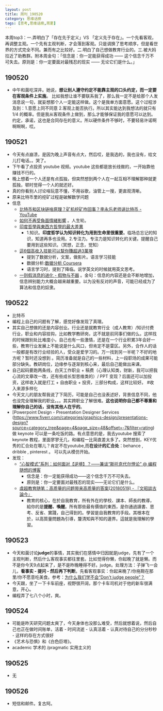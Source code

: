 ```yaml
---
layout: post
title: 周刊_190520
category: 思维话痨
tags: [思考,思维话痨,周更]
---
```


本周top3：一.弄明白了「存在先于定义」VS 「定义先于存在」。一个先看客观，再调整主观。一个先有主观判断，才会落到客观。只是调换了思考顺序，但是看世界的方式完全不同。兼而有之比较好。二.明白了自己想做教育行业的。三.被大妈拉近了助教群。附本周金句：「信念是：你一定能获得成功 —— 这个信念千万不可失去。原则是：你一定要面对最残忍的现实 —— 无论它们是什么。」

## 190520
- 中午和菌吃深井。她说，**想让别人遵守约定不能靠主观的口头约定，而一定要在客观条件上实施**。 比如我想让谁不要联系我了，那么我一定不是给那个人发消息说一句，就妄想那个人一定能这样做。这个是我单方面意愿。这个过程涉及到：1.意愿上同不同意 2.客观上能否执行。所以其实能达到我想法的就只有 1/4 的概率。但是我从客观条件上做到，那么才能够保证我的意愿可以达到。约定，承诺，这也是合同存在的意义。所以硬件条件不够时，不要轻易许诺啊啊啊啊，哎。

## 190521
- 今天有点崩溃，是因为晚上声音有点大，然后哎，是我选的，我也没有，给文儿打电话。。哭了。
- 下午看了点投资 youtube 视频。youtube 这些都是放长线做的，一开始靠他赚钱不行的。
- 晚上想着一个人还是有点孤独，但突然想到两个人在一起互相不理解那种就更孤独，顿时觉得一个人的就还好。
- 真的你看别人讨论啥玩意不懂，不用谷歌，油管上一搜，更直观清晰。
- 原来比特币里的挖矿过程是破解数学问题
- 信息
    - [比特币和区块链啥原理？矿机挖矿咋回事？李永乐老师讲比特币 - YouTube](https://www.youtube.com/watch?v=g_fSistU3MQ)
    - [如何不再受負面情緒影響](https://www.youtube.com/watch?v=08pnvIgPYVg) 。人生轮。
    - [印度哲學與東西方哲學的最大差異](https://www.youtube.com/watch?v=4WqHFHdHH4E) 
        - 1.知识。**印度哲学认为知识转化为用到生命里很重要**。临场总忘记的知识，知道再多也没用。2.专注力。专注力是知识转化的关键。提醒自己要用到这些知识。（冥想，正念，觉知）
    - [這6個高收入技能可以幫你賺超過3萬塊](https://www.youtube.com/watch?v=o7jusW02oB0)
        - 提到了数据分析，文案，做影片。语言学习技能
        - 数据分析:[数据分析 Coursera](https://www.coursera.org/browse/data-science/data-analysis)
        - 语言学习时，提到了降临。说学英文的时候就用英文思考。
    - [一则假消息的进化 - 假物与不器](https://www.one2end.com/2018/05/02/moment_message_trip/?fbclid=IwAR1zNXJWo6cJTkkPsOq14cvmHB5UQ2Zmtc3NlQ7QWt3NyTIelW-XxeYbXuA) 。金句：信息的内容还是会不断地增加，信息辨别能力大概会越来越重要。以为没有反对的声音，可能已经成为了算法和信息的奴隶。
      
## 190522 
- 比特币
- 编程上自己的问题有了解，感觉好像发现了真理。
- 其实自己想做的还是内容创业。行业还是就教育行业（成人教育）/知识付费行业，职业和内容挂钩，比如教学教研岗，这不就是前同事们做的么。这样找的时候跟别处比难度小，自己也有一些激情，还是在一个行业积累3年会好一些，教育行业发展上不能说是什么风口，但肯定不是雷区。另外，合作人的话一般都是有改行业经验的人，受众是爱学习的。万一找到另一半呢？不好的地方呢？暂时还没想到 。简历准备就是自己的一些材料，上一段职场的成果可能部分缺失。教研岗位，边缘参与逐渐到核心来，最后自己能做出来课。
- 自己起码要跑两条线，白天工作职业 + 稿费（心理认知类，财新，我可以把我心流的文章改一改，还有些成长型思维类的）/ PPT 变现？后面还可以加投资，这样收入就是打工 + 自由职业 + 投资，三部分构成，这样比较好。 #收入来源多样化 
- 今天文儿的朋友帮我说了下简历，可能是自己也没表述好，背景信息不同，他也没完全理解我的职业。。。其实跨职业了解很难。**这也说明你自己都不尊重和理解你自己的话，没有其他人在乎的**。
- [Powerpoint Design - Presentation Designer Services (https://www.fiverr.com/categories/graphics-design/presentations-design?source=category_tree&page=4&page_size=48&offset=-7&filter=rating)  做 keynote 可以是一条吃饭的路。有点意思的是，我去youtube 搜索了 keynote 教程，里面寥寥无几，和编程一比简直差太多了。突然想到，KEY优秀的汇合处在哪儿？肯定不在youtube,而**在设计的汇合处**：behance , dribble , pinterest 。 可以先从模仿开始。
- 发现：
    - [“心智模式”系列：如何面对【逆境】？——兼谈“斯托克代尔悖论” @ 编程随想的博客](https://program-think.blogspot.com/2012/01/stockdale-paradox.html)
      - 信念是：你一定能获得成功——这个信念千万不可失去。
      - 原则是：你一定要面对最残忍的现实——无论它们是什么。
    - [虞超教育随笔：高质量的问题带来高质量的答案(20180519) - 『文昭談古論今』](https://www.wenzhao.ca/2018/05/19/%e8%99%9e%e8%b6%85%e6%95%99%e8%82%b2%e9%9a%8f%e7%ac%94%ef%bc%883%ef%bc%9a%e9%ab%98%e8%b4%a8%e9%87%8f%e7%9a%84%e9%97%ae%e9%a2%98%e5%b8%a6%e6%9d%a5%e9%ab%98%e8%b4%a8%e9%87%8f%e7%9a%84%e7%ad%94%e6%a1%88/)
      - 教育的核心，在於自我教育，所有外在的學校、課本、師長的教導，給你的是**提醒、喚醒**。所有那些最有價值的東西，是你通過讀書、思考、反省、實踐，自己得到的。學習是自我教育的手段。其根本在於，以高質量問題為引導，釐清知與不知的邊界。這就是我理解的學習。 
      
## 190523
- 今天和菌讨论**judge**的事情，其实我们在感情中归因就是judge，先有了一个主观判断，然后什么客观事实都往里套。比如觉得你懒，你起晚了就是懒。而不是你今天9点起来了，是不是昨晚睡得不好。judge。处理方法：子弹飞一会儿，**看事实 - 提问 - 然后再下判断**。先看客观事实：你起来晚了/你拖鞋在那里/你不愿意吃美食。参考：[为什么我们学不会“Don't judge people”？](https://mp.weixin.qq.com/s/Bm-Bi-qjUT6R8-3dCNsPjQ)
- 今天跟，坐了一下卡车前座，视野很开阔，那个卡车司机对于他的新车很满意，开心。
- 编程弄了七八个小时，爽。

## 190524
- 可能是昨天研究问题太爽了，今天身体也没那么难受，然后就想着说，然后自己也正在做时间账单，活着 - 时间流逝 - 认真活着 - 认真对待自己的分分秒秒 - 这样的存在方式很好 
- 《艺术与恐惧》和《白色巨塔》。
- academic 学术的 /pragmatic 实用主义的

## 190525
- 无

## 190526
  - 短信和邮件。复古阿。

